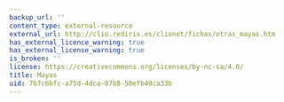 ```yaml
---
backup_url: ''
content_type: external-resource
external_url: http://clio.rediris.es/clionet/fichas/otras_mayas.htm
has_external_licence_warning: true
has_external_license_warning: true
is_broken: ''
license: https://creativecommons.org/licenses/by-nc-sa/4.0/
title: Mayas
uid: 7b7c6bfc-a75d-4dca-87b8-50efb49ca33b
---
```

